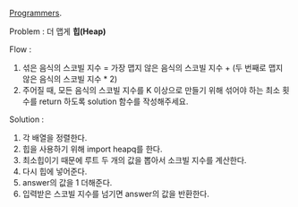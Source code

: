[Programmers](https://programmers.co.kr/learn/courses/30/lessons/42626). 

Problem : 더 맵게 **힙(Heap)**

Flow :

1. 섞은 음식의 스코빌 지수 = 가장 맵지 않은 음식의 스코빌 지수 + (두 번째로 맵지 않은 음식의 스코빌 지수 * 2)
2. 주어질 때, 모든 음식의 스코빌 지수를 K 이상으로 만들기 위해 섞어야 하는 최소 횟수를 return 하도록 solution 함수를 작성해주세요.



Solution :

1. 각 배열을 정렬한다.
2. 힙을 사용하기 위해 import heapq를 한다.
3. 최소힙이기 때문에 루트 두 개의 값을 뽑아서 소크빌 지수를 계산한다.
4. 다시 힙에 넣어준다.
5. answer의 값을 1 더해준다.
6. 입력받은 스코빌 지수를 넘기면 answer의 값을 반환한다.
